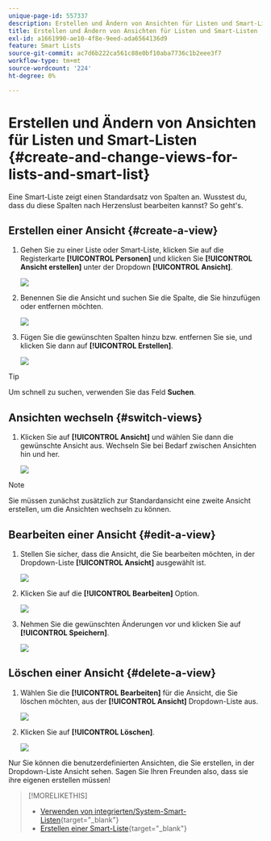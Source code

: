 ```yaml
---
unique-page-id: 557337
description: Erstellen und Ändern von Ansichten für Listen und Smart-Listen - Marketo-Dokumente - Produktdokumentation
title: Erstellen und Ändern von Ansichten für Listen und Smart-Listen
exl-id: a1661990-ae10-4f8e-9eed-ada6564136d9
feature: Smart Lists
source-git-commit: ac7d6b222ca561c88e0bf10aba7736c1b2eee3f7
workflow-type: tm+mt
source-wordcount: '224'
ht-degree: 0%

---
```


# Erstellen und Ändern von Ansichten für Listen und Smart-Listen {#create-and-change-views-for-lists-and-smart-list}

Eine Smart-Liste zeigt einen Standardsatz von Spalten an. Wusstest du, dass du diese Spalten nach Herzenslust bearbeiten kannst? So geht&#39;s.

## Erstellen einer Ansicht {#create-a-view}

1. Gehen Sie zu einer Liste oder Smart-Liste, klicken Sie auf die Registerkarte **[!UICONTROL Personen]** und klicken Sie **[!UICONTROL Ansicht erstellen]** unter der Dropdown **[!UICONTROL Ansicht]**.

   ![](assets/create-and-change-views-for-lists-and-smart-list-1.png)

1. Benennen Sie die Ansicht und suchen Sie die Spalte, die Sie hinzufügen oder entfernen möchten.

   ![](assets/create-and-change-views-for-lists-and-smart-list-2.png)

1. Fügen Sie die gewünschten Spalten hinzu bzw. entfernen Sie sie, und klicken Sie dann auf **[!UICONTROL Erstellen]**.

   ![](assets/create-and-change-views-for-lists-and-smart-list-3.png)

>[!TIP]
>
>Um schnell zu suchen, verwenden Sie das Feld **Suchen**.

## Ansichten wechseln {#switch-views}

1. Klicken Sie auf **[!UICONTROL Ansicht]** und wählen Sie dann die gewünschte Ansicht aus. Wechseln Sie bei Bedarf zwischen Ansichten hin und her.

   ![](assets/create-and-change-views-for-lists-and-smart-list-4.png)

>[!NOTE]
>
> Sie müssen zunächst zusätzlich zur Standardansicht eine zweite Ansicht erstellen, um die Ansichten wechseln zu können.

## Bearbeiten einer Ansicht {#edit-a-view}

1. Stellen Sie sicher, dass die Ansicht, die Sie bearbeiten möchten, in der Dropdown-Liste **[!UICONTROL Ansicht]** ausgewählt ist.

   ![](assets/create-and-change-views-for-lists-and-smart-list-5.png)

1. Klicken Sie auf die **[!UICONTROL Bearbeiten]** Option.

   ![](assets/create-and-change-views-for-lists-and-smart-list-6.png)

1. Nehmen Sie die gewünschten Änderungen vor und klicken Sie auf **[!UICONTROL Speichern]**.

   ![](assets/create-and-change-views-for-lists-and-smart-list-7.png)

## Löschen einer Ansicht {#delete-a-view}

1. Wählen Sie die **[!UICONTROL Bearbeiten]** für die Ansicht, die Sie löschen möchten, aus der **[!UICONTROL Ansicht]** Dropdown-Liste aus.

   ![](assets/create-and-change-views-for-lists-and-smart-list-8.png)

1. Klicken Sie auf **[!UICONTROL Löschen]**.

   ![](assets/create-and-change-views-for-lists-and-smart-list-9.png)

Nur Sie können die benutzerdefinierten Ansichten, die Sie erstellen, in der Dropdown-Liste Ansicht sehen. Sagen Sie Ihren Freunden also, dass sie ihre eigenen erstellen müssen!

>[!MORELIKETHIS]
>
>* [Verwenden von integrierten/System-Smart-Listen](/help/marketo/product-docs/core-marketo-concepts/smart-lists-and-static-lists/using-smart-lists/use-built-in-system-smart-lists.md){target="_blank"}
>* [Erstellen einer Smart-Liste](/help/marketo/product-docs/core-marketo-concepts/smart-lists-and-static-lists/creating-a-smart-list/create-a-smart-list.md){target="_blank"}
